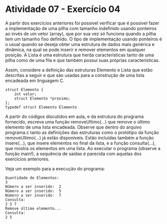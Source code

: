 # Atividade 07 - Exercício 04

A partir dos exercícios anteriores foi possível verificar que é possível fazer a implementação de uma pilha com tamanho indefinido usando ponteiros ao invés de um vetor (array), que por sua vez só funciona quando a pilha tem um tamanho fixo definido. O tipo de implementação usando ponteiros é o usual quando se deseja obter uma estrutura de dados mais genérica e dinâmica, na qual se pode inserir e remover elementos em qualquer posição. A Lista é uma estrutura que herda características tanto de uma pilha como de uma fila e que também possui suas próprias características. 

Assim, considere a definição das estruturas Elemento e Lista que estão descritas a seguir e que são usadas para a construção de uma lista encadeada em linguagem C.

```
struct Elemento {
    int valor;
    struct Elemento *proximo;
};
typedef struct Elemento Elemento
```

A partir do códigos discutidos em aula, e da estrutura do programa fornecido, escreva uma função removeUltimo(...) que remove o último elemento de uma lista encadeada. Observe que dentro do arquivo programa.c tanto as definições das estruturas como o protótipo da função removeUltimo(...) já estão disponíveis. Estão incluídas também a função insere(...), que insere elementos no final da lista, e a função consulta(...), que mostra os elementos em uma lista. Ao executar o programa (observe a função main!), a sequência de saídas é parecida com aquelas dos exercícios anteriores. 

Veja um exemplo para a execução do programa:

```
Quantidade de Elementos:
3
Número a ser inserido:  2
Número a ser inserido:  5
Número a ser inserido:  7
Consulta:
2 5 7
Remove último elemento...
Consulta:
2 5
```
